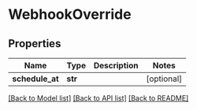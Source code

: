 # WebhookOverride

## Properties
Name | Type | Description | Notes
------------ | ------------- | ------------- | -------------
**schedule_at** | **str** |  | [optional] 

[[Back to Model list]](../README.md#documentation-for-models) [[Back to API list]](../README.md#documentation-for-api-endpoints) [[Back to README]](../README.md)


